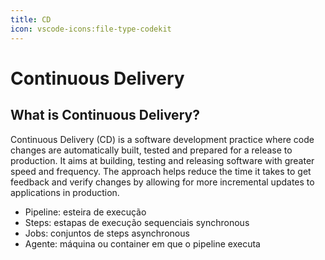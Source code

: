 ```yaml
---
title: CD
icon: vscode-icons:file-type-codekit
---
```


# Continuous Delivery

## What is Continuous Delivery?

Continuous Delivery (CD) is a software development practice where code changes are automatically built, tested and prepared for a release to production. It aims at building, testing and releasing software with greater speed and frequency. The approach helps reduce the time it takes to get feedback and verify changes by allowing for more incremental updates to applications in production.

- Pipeline: esteira de execução
- Steps: estapas de execução sequenciais synchronous
- Jobs: conjuntos de steps asynchronous
- Agente: máquina ou container em que o pipeline executa